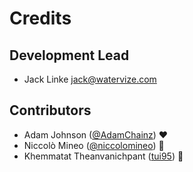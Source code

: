 # Credits

## Development Lead

- Jack Linke <jack@watervize.com>

## Contributors

- Adam Johnson ([@AdamChainz](https://twitter.com/AdamChainz)) ❤️
- Niccolò Mineo ([@niccolomineo](https://twitter.com/niccolomineo)) 💙
- Khemmatat Theanvanichpant ([tui95](https://github.com/tui95)) 💚
